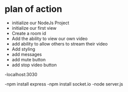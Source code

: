 # plan of action

- initialize our NodeJs Project
- initialize our first view
- Create a room id 
- Add the ability to view our own video
- add ability to allow others to stream their video
- Add styling 
- add messages 
- add mute button
- add stop video button 

-localhost:3030

-npm install express
-npm install socket.io
-node server.js